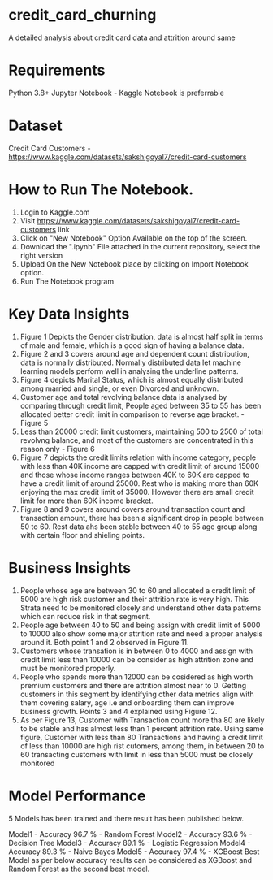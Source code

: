 # credit_card_churning
A detailed analysis about credit card data and attrition around same

# Requirements
Python 3.8+
Jupyter Notebook - Kaggle Notebook is preferrable

# Dataset
Credit Card Customers - https://www.kaggle.com/datasets/sakshigoyal7/credit-card-customers

# How to Run The Notebook.
1. Login to Kaggle.com
2. Visit https://www.kaggle.com/datasets/sakshigoyal7/credit-card-customers link
3. Click on "New Notebook" Option Available on the top of the screen.
4. Download the ".ipynb" File attached in the current repository, select the right version
5. Upload On the New Notebook place by clicking on Import Notebook option.
6. Run The Notebook program

# Key Data Insights

1. Figure 1 Depicts the Gender distribution, data is almost half split in terms of male and female, which is a good sign of having a balance data.
2. Figure 2 and 3 covers around age and dependent count distribution, data is normally distributed. Normally distributed data let machine learning models perform well in analysing the underline patterns.
3. Figure 4 depicts Marital Status, which is almost equally distributed among married and single, or even Divorced and unknown.
4. Customer age and total revolving balance data is analysed by comparing through credit limit, People aged between 35 to 55 has been allocated better credit limit in comparison to reverse age bracket. - Figure 5
5. Less than 20000 credit limit customers, maintaining 500 to 2500 of total revolvng balance, and most of the customers are concentrated in this reason only - Figure 6
6. Figure 7 depicts the credit limits relation with income category, people with less than 40K income are capped with credit limit of around 15000 and those whose income ranges between 40K to 60K are capped to have a credit limit of around 25000. Rest who is making more than 60K enjoying the max credit limit of 35000. However there are small credit limit for more than 60K income bracket.
7. Figure 8 and 9 covers around covers around transaction count and transaction amount, there has been a significant drop in people between 50 to 60. Rest data ahs been stable between 40 to 55 age group along with certain floor and shieling points.

# Business Insights

1. People whose age are between 30 to 60 and allocated a credit limit of 5000 are high risk customer and their attrition rate is very high. This Strata need to be monitored closely and understand other data patterns which can reduce risk in that segment.
2. People age between 40 to 50 and being assign with credit limit of 5000 to 10000 also show some major attrition rate and need a proper analysis around it. Both point 1 and 2 observed in Figure 11.
3. Customers whose transation is in between 0 to 4000 and assign with credit limit less than 10000 can be consider as high attrition zone and must be monitored properly.
4. People who spends more than 12000 can be cosidered as high worth premium customers and there are attrition almost near to 0. Getting customers in this segment by identifying other data metrics align with them covering salary, age i.e and onboarding them can improve business growth. Points 3 and 4 explained using Figure 12.
5. As per Figure 13, Customer with Transaction count more tha 80 are likely to be stable and has almost less than 1 percent attrition rate.
Using same figure, Customer with less than 80 Transactions and having a credit limit of less than 10000 are high rist cutomers, among them, in between 20 to 60 transacting customers with limit in less than 5000 must be closely monitored

# Model Performance

5 Models has been trained and there result has been published below.

Model1 - Accuracy 96.7 % - Random Forest
Model2 - Accuracy 93.6 % - Decision Tree
Model3 - Accuracy 89.1 % - Logistic Regression
Model4 - Accuracy 89.3 % - Naive Bayes
Model5 - Accuracy 97.4 % - XGBoost
Best Model as per below accuracy results can be considered as XGBoost and Random Forest as the second best model.
